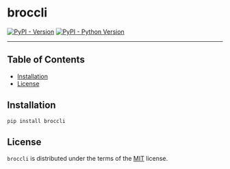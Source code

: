 # broccli

[![PyPI - Version](https://img.shields.io/pypi/v/broccli.svg)](https://pypi.org/project/broccli)
[![PyPI - Python Version](https://img.shields.io/pypi/pyversions/broccli.svg)](https://pypi.org/project/broccli)

-----

## Table of Contents

- [Installation](#installation)
- [License](#license)

## Installation

```console
pip install broccli
```

## License

`broccli` is distributed under the terms of the [MIT](https://spdx.org/licenses/MIT.html) license.
